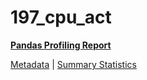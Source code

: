 # 197_cpu_act

[**Pandas Profiling Report**](https://epistasislab.github.io/pmlb/profile/197_cpu_act.html)

[Metadata](metadata.yaml) | [Summary Statistics](summary_stats.tsv)

